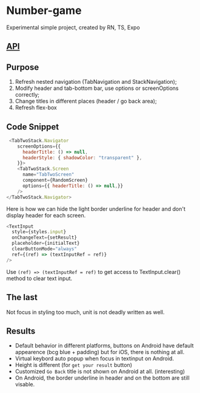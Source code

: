 # Number-game
Experimental simple project, created by RN, TS, Expo

## [API](http://numbersapi.com/#random/math)

## Purpose
1) Refresh nested navigation (TabNavigation and StackNavigation);
2) Modify header and tab-bottom bar, use options or screenOptions correctly;
3) Change titles in different places (header / go back area);
4) Refresh flex-box

## Code Snippet
```js
 <TabTwoStack.Navigator
    screenOptions={{
      headerTitle: () => null,
      headerStyle: { shadowColor: "transparent" },
    }}>
    <TabTwoStack.Screen
      name="TabTwoScreen"
      component={RandomScreen}
      options={{ headerTitle: () => null,}}
    />
</TabTwoStack.Navigator>
```
Here is how we can hide the light border underline for header and don't display header for each screen.
```js
<TextInput
  style={styles.input}
  onChangeText={setResult}
  placeholder={initialText}
  clearButtonMode="always"
  ref={(ref) => (textInputRef = ref)}
/>
```
Use `(ref) => (textInputRef = ref)` to get access to TextInput.clear() method to clear text input.

## The last
Not focus in styling too much, unit is not deadly written as well.

## Results
- Default behavior in different platforms, buttons on Android have default appearence (bcg blue + padding) but for iOS, there is nothing at all.
- Virtual keybord auto popup when focus in textinput on Android.
- Height is different (for `get your result` button)
- Customized `Go Back` title is not shown on Android at all. (interesting)
- On Android, the border underline in header and on the bottom are still visable.